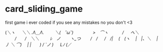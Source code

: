 ﻿# card_sliding_game
first game i ever coded if you see any mistakes no you don't <3

(_＼ヽ
　 ＼＼ .Λ＿Λ.
　　 ＼(　ˇωˇ)　
　　　 >　⌒ヽ
　　　/ 　 へ＼
　　 /　　/　＼＼
　　 ﾚ　ノ　　 ヽ_つ
　　/　/
　 /　/|
　(　(ヽ
　|　|、＼
　| 丿 ＼ ⌒)
　| |　　) /
`ノ ) 　 Lﾉ
(_／

